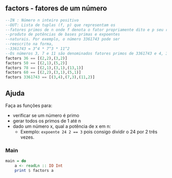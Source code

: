 ## factors - fatores de um número
[](solver.hs)
```hs
--IN : Número n inteiro positivo
--OUT: Lista de tuplas (f, p) que representam os
--fatores primos de n onde f denota o fator propriamente dito e p seu respectivo expoente. (Todo número x, tal que x pertence aos N, pode ser reescrito como o
--produto de potências de bases primas e expoentes
--naturais. Por exemplo, o número 3361743 pode ser
--reescrito na forma,
--3361743 = 3^4 * 7^3 * 11^2
--Os números 3, 7 e 11 são denominados fatores primos de 3361743 e 4, 3 e 2 seus respectivas expoentes.)
factors 36 == [(2,2),(3,2)]
factors 50 == [(2,1),(5,2)]
factors 78 == [(2,1),(3,1),(13,1)]
factors 60 == [(2,2),(3,1),(5,1)]
factors 3361743 == [(3,4),(7,3),(11,2)]
```

## Ajuda
Faça as funções para:
- verificar se um número é primo
- gerar todos os primos de 1 até n
- dado um número x, qual a potência de x em n: 
    - Exemplo: `expoente 24 2 == 3` pois consigo dividir o 24 por 2 três vezes. 

<!--MAIN_BEGIN-->
### Main
```hs
main = do
    a <- readLn :: IO Int
    print $ factors a

```
<!--MAIN_END-->
